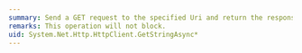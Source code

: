 ```yaml
---
summary: Send a GET request to the specified Uri and return the response body as a string in an asynchronous operation.
remarks: This operation will not block.
uid: System.Net.Http.HttpClient.GetStringAsync*
---
```


